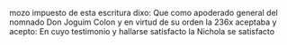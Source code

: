 mozo
impuesto de esta escritura
dixo: Que como apoderado
general del nomnado Don Joguim
Colon y en virtud de su orden
la
236x aceptaba y acepto: En cuyo testimonio y hallarse
satisfacto
la
Nichola se
satisfacto